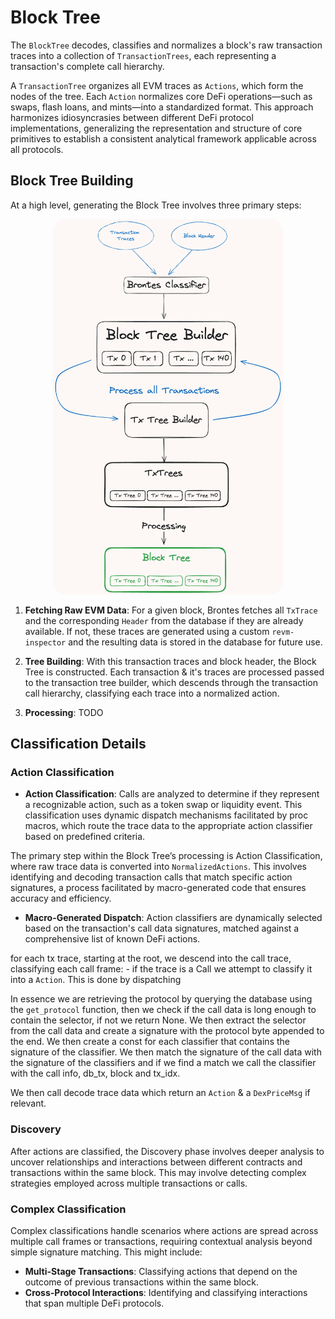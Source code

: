 # Block Tree

The `BlockTree` decodes, classifies and normalizes a block's raw transaction traces into a collection of `TransactionTrees`, each representing a transaction's complete call hierarchy.

A `TransactionTree` organizes all EVM traces as `Actions`, which form the nodes of the tree. Each `Action` normalizes core DeFi operations—such as swaps, flash loans, and mints—into a standardized format. This approach harmonizes idiosyncrasies between different DeFi protocol implementations, generalizing the representation and structure of core primitives to establish a consistent analytical framework applicable across all protocols.

## Block Tree Building

At a high level, generating the Block Tree involves three primary steps:

<div style="text-align: center;">
 <img src="diagrams/tree-flow.png" alt="brontes-flow" style="border-radius: 20px; width: auto ; height: 600px;">
</div>

1. **Fetching Raw EVM Data**: For a given block, Brontes fetches all `TxTrace` and the corresponding `Header` from the database if they are already available. If not, these traces are generated using a custom `revm-inspector` and the resulting data is stored in the database for future use.

2. **Tree Building**: With this transaction traces and block header, the Block Tree is constructed. Each transaction & it's traces are processed passed to the transaction tree builder, which descends through the transaction call hierarchy, classifying each trace into a normalized action.

3. **Processing**: TODO

## Classification Details

### Action Classification

- **Action Classification**: Calls are analyzed to determine if they represent a recognizable action, such as a token swap or liquidity event. This classification uses dynamic dispatch mechanisms facilitated by proc macros, which route the trace data to the appropriate action classifier based on predefined criteria.

The primary step within the Block Tree’s processing is Action Classification, where raw trace data is converted into `NormalizedActions`. This involves identifying and decoding transaction calls that match specific action signatures, a process facilitated by macro-generated code that ensures accuracy and efficiency.

- **Macro-Generated Dispatch**: Action classifiers are dynamically selected based on the transaction's call data signatures, matched against a comprehensive list of known DeFi actions.

for each tx trace, starting at the root, we descend into the call trace, classifying each call frame: - if the trace is a Call we attempt to classify it into a `Action`. This is done by dispatching

In essence we are retrieving the protocol by querying the database using the `get_protocol` function, then we check if the call data is long enough to contain the selector, if not we return None. We then extract the selector from the call data and create a signature with the protocol byte appended to the end. We then create a const for each classifier that contains the signature of the classifier. We then match the signature of the call data with the signature of the classifiers and if we find a match we call the classifier with the call info, db_tx, block and tx_idx.

We then call decode trace data which return an `Action` & a `DexPriceMsg` if relevant.

### Discovery

After actions are classified, the Discovery phase involves deeper analysis to uncover relationships and interactions between different contracts and transactions within the same block. This may involve detecting complex strategies employed across multiple transactions or calls.

### Complex Classification

Complex classifications handle scenarios where actions are spread across multiple call frames or transactions, requiring contextual analysis beyond simple signature matching. This might include:

- **Multi-Stage Transactions**: Classifying actions that depend on the outcome of previous transactions within the same block.
- **Cross-Protocol Interactions**: Identifying and classifying interactions that span multiple DeFi protocols.
